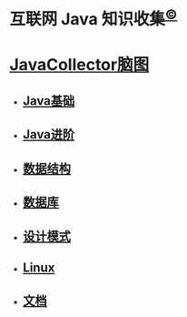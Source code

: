 # 互联网 Java 知识收集<sup>[©](https://github.com/leej0hn)</sup>
# [JavaCollector脑图](http://note.youdao.com/noteshare?id=11ee997ad64e2df2e4e3015407cf023b)

- ## [Java基础](Java基础/Java基础.md)
- ## [Java进阶](Java进阶/Java进阶.md)
- ## [数据结构](数据结构/数据结构.md)
- ## [数据库](数据库/数据库.md)
- ## [设计模式](设计模式/设计模式.md)
- ## [Linux](Linux/Linux.md)
- ## [文档](文档/文档.md)